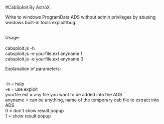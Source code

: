 #CabSploit By AstroX

Write to windows ProgramData ADS without admin privileges by abusing windows built-in tools exploit/bug.<br><br>

Usage:
<br><br>
cabsploit.js -h<br>
cabsploit.js -e yourfile.ext anyname 1<br>
cabsploit.js -e yourfile.ext anyname 0<br>

Explanation of parameters:<br><br>

-h = help<br>
-e = use exploit<br>
yourfile.ext = any file you want to be added into the ADS<br>
anyname = can be anything, name of the temporary cab file to extract into ADS<br>
0 = don't show result popup<br>
1 = show result popup
